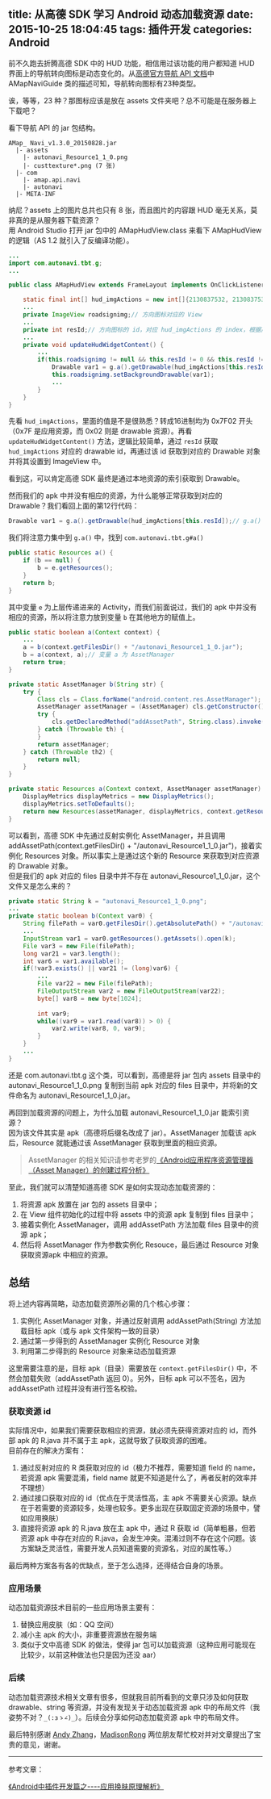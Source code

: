 title: 从高德 SDK 学习 Android 动态加载资源
date: 2015-10-25 18:04:45
tags: 插件开发
categories: Android
---

前不久跑去折腾高德 SDK 中的 HUD 功能，相信用过该功能的用户都知道 HUD 界面上的导航转向图标是动态变化的。从[高德官方导航 API 文档][1]中 AMapNaviGuide 类的描述可知，导航转向图标有23种类型。

诶，等等，23 种？那图标应该是放在 assets 文件夹吧？总不可能是在服务器上下载吧？  
<!-- more -->
看下导航 API 的 jar 包结构。

	AMap_ Navi_v1.3.0_20150828.jar
	  |- assets
	    |- autonavi_Resource1_1_0.png
	    |- custtexture*.png (7 张)
	  |- com
	    |- amap.api.navi
	    |- autonavi
	  |- META-INF

纳尼？assets 上的图片总共也只有 8 张，而且图片的内容跟 HUD 毫无关系，莫非真的是从服务器下载资源？  
用 Android Studio 打开 jar 包中的 AMapHudView.class 来看下 AMapHudView 的逻辑（AS 1.2 就引入了反编译功能）。

``` java
...
import com.autonavi.tbt.g;
...

public class AMapHudView extends FrameLayout implements OnClickListener, OnTouchListener, e {

	static final int[] hud_imgActions = new int[]{2130837532, 2130837532, 2130837532, 2130837533, 2130837534, 2130837535, 2130837536, 2130837537, 2130837538, 2130837539, 2130837522, 2130837523, 2130837524, 2130837525, 2130837526, 2130837527, 2130837528, 2130837529, 2130837530, 2130837531};
	...
	private ImageView roadsignimg;// 方向图标对应的 View
	...
	private int resId;// 方向图标的 id，对应 hud_imgActions 的 index，根据高德的文档，该变量值为 0-23
	...
	private void updateHudWidgetContent() {
        ...
        if(this.roadsignimg != null && this.resId != 0 && this.resId != 1) {
            Drawable var1 = g.a().getDrawable(hud_imgActions[this.resId]);// g.a() 返回的是 Resource 对象
            this.roadsignimg.setBackgroundDrawable(var1);
            ...
        }
    }
}
```

先看 `hud_imgActions`，里面的值是不是很熟悉？转成16进制均为 0x7F02 开头（0x7F 是应用资源，而 0x02 则是 drawable 资源）。再看 `updateHudWidgetContent()` 方法，逻辑比较简单，通过 `resId` 获取 `hud_imgActions` 对应的 drawable id，再通过该 id 获取到对应的 Drawable 对象并将其设置到 ImageView 中。

看到这，可以肯定高德 SDK 最终是通过本地资源的索引获取到 Drawable。

然而我们的 apk 中并没有相应的资源，为什么能够正常获取到对应的 Drawable？我们看回上面的第12行代码：

``` java
Drawable var1 = g.a().getDrawable(hud_imgActions[this.resId]);// g.a() 返回的是 Resource 对象
```

我们将注意力集中到 `g.a()` 中，找到 `com.autonavi.tbt.g#a()`

``` java
public static Resources a() {
    if (b == null) {
        b = e.getResources();
    }
    return b;
}
```

其中变量 `e` 为上层传递进来的 Activity，而我们前面说过，我们的 apk 中并没有相应的资源，所以将注意力放到变量 `b` 在其他地方的赋值上。

``` java
public static boolean a(Context context) {
    ...
    a = b(context.getFilesDir() + "/autonavi_Resource1_1_0.jar");
    b = a(context, a);// 变量 a 为 AssetManager
    return true;
}

private static AssetManager b(String str) {
    try {
        Class cls = Class.forName("android.content.res.AssetManager");
        AssetManager assetManager = (AssetManager) cls.getConstructor().newInstance();
        try {
            cls.getDeclaredMethod("addAssetPath", String.class).invoke(assetManager, str);
        } catch (Throwable th) {
        }
        return assetManager;
    } catch (Throwable th2) {
        return null;
    }
}

private static Resources a(Context context, AssetManager assetManager) {
    DisplayMetrics displayMetrics = new DisplayMetrics();
    displayMetrics.setToDefaults();
    return new Resources(assetManager, displayMetrics, context.getResources().getConfiguration());
}
```

可以看到，高德 SDK 中先通过反射实例化 AssetManager，并且调用 addAssetPath(context.getFilesDir() + "/autonavi\_Resource1\_1\_0.jar")，接着实例化 Resources 对象。所以事实上是通过这个新的 Resource 来获取到对应资源的 Drawable 对象。  
但是我们的 apk 对应的 files 目录中并不存在 autonavi\_Resource1\_1\_0.jar，这个文件又是怎么来的？

``` java
private static String k = "autonavi_Resource1_1_0.png";
...
private static boolean b(Context var0) {
	String filePath = var0.getFilesDir().getAbsolutePath() + "/autonavi_Resource1_1_0.jar";
	...
	InputStream var1 = var0.getResources().getAssets().open(k);
	File var3 = new File(filePath);
	long var21 = var3.length();
	int var6 = var1.available();
	if(!var3.exists() || var21 != (long)var6) {
	    ...
	    File var22 = new File(filePath);
	    FileOutputStream var2 = new FileOutputStream(var22);
	    byte[] var8 = new byte[1024];
	
	    int var9;
	    while((var9 = var1.read(var8)) > 0) {
	        var2.write(var8, 0, var9);
	    }
	}
	...
}
```

还是 com.autonavi.tbt.g 这个类，可以看到，高德是将 jar 包内 assets 目录中的 autonavi\_Resource1\_1\_0.png 复制到当前 apk 对应的 files 目录中，并将新的文件命名为 autonavi\_Resource1\_1\_0.jar。

再回到加载资源的问题上，为什么加载 autonavi\_Resource1\_1\_0.jar 能索引资源？  
因为该文件其实是 apk（高德将后缀名改成了 jar）。AssetManager 加载该 apk 后，Resource 就能通过该 AssetManager 获取到里面的相应资源。

> AssetManager 的相关知识请参考老罗的[《Android应用程序资源管理器（Asset Manager）的创建过程分析》][2]

至此，我们就可以清楚知道高德 SDK 是如何实现动态加载资源的：

1. 将资源 apk 放置在 jar 包的 assets 目录中；
2. 在 View 组件初始化的过程中将 assets 中的资源 apk 复制到 files 目录中；
3. 接着实例化 AssetManager，调用 addAssetPath 方法加载 files 目录中的资源 apk；
4. 然后将 AssetManager 作为参数实例化 Resouce，最后通过 Resource 对象获取资源apk 中相应的资源。

## <span id="summary">总结</span>

将上述内容再简略，动态加载资源所必需的几个核心步骤：

1. 实例化 AssetManager 对象，并通过反射调用 addAssetPath(String) 方法加载目标 apk（或与 apk 文件架构一致的目录）
2. 通过第一步得到的 AssetManager 实例化 Resource 对象
3. 利用第二步得到的 Resource 对象来动态加载资源

这里需要注意的是，目标 apk（目录）需要放在 `context.getFilesDir()` 中，不然会加载失败（addAssetPath 返回 0）。另外，目标 apk 可以不签名，因为 addAssetPath 过程并没有进行签名校验。

### 获取资源 id

实际情况中，如果我们需要获取相应的资源，就必须先获得资源对应的 id，而外部 apk 的 R.java 并不属于主 apk，这就导致了获取资源的困难。  
目前存在的解决方案有：

1. 通过反射对应的 R 类获取对应的 id（极力不推荐，需要知道 field 的 name，若资源 apk 需要混淆，field name 就更不知道是什么了，再者反射的效率并不理想）
2. 通过接口获取对应的 id（优点在于灵活性高，主 apk 不需要关心资源。缺点在于若需要的资源较多，处理也较多。更多出现在获取固定资源的场景中，譬如应用换肤）
3. 直接将资源 apk 的 R.java 放在主 apk 中，通过 R 获取 id（简单粗暴，但若资源 apk 中存在对应的 R.java，会发生冲突。混淆过则不存在这个问题。该方案缺乏灵活性，需要开发人员知道需要的资源名，对应的属性等。）

最后两种方案各有各的优缺点，至于怎么选择，还得结合自身的场景。

### 应用场景

动态加载资源技术目前的一些应用场景主要有：

1. 替换应用皮肤（如：QQ 空间）
2. 减小主 apk 的大小，非重要资源放在服务端
3. 类似于文中高德 SDK 的做法，使得 jar 包可以加载资源（这种应用可能现在比较少，以前这种做法也只是因为还没 aar）

### 后续

动态加载资源技术相关文章有很多，但就我目前所看到的文章只涉及如何获取 drawable、string 等资源，并没有发现关于动态加载资源 apk 中的布局文件（我姿势不对？`_(:зゝ∠)_`）。后续会分享如何动态加载资源 apk 中的布局文件。

最后特别感谢 [Andy Zhang](https://github.com/luckyandyzhang)，[MadisonRong](https://github.com/MadisonRong) 两位朋友帮忙校对并对文章提出了宝贵的意见，谢谢。

[1]: http://lbs.amap.com/Public/reference/AMap_Android_Navi_Doc_V1.4.0_20151015/
[2]: http://blog.csdn.net/luoshengyang/article/details/8791064

---
参考文章：

[《Android中插件开发篇之----应用换肤原理解析》][1]

[1]: http://blog.csdn.net/jiangwei0910410003/article/details/47679843